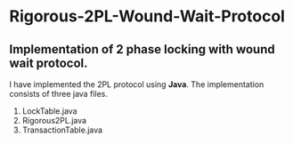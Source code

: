 # Rigorous-2PL-Wound-Wait-Protocol

## Implementation of 2 phase locking with wound wait protocol.

I have implemented the 2PL protocol using **Java**. The implementation consists of three java files.

1. LockTable.java
2. Rigorous2PL.java
3. TransactionTable.java


